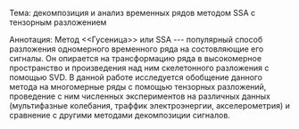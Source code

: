 Тема: декомпозиция и анализ временных рядов методом SSA с тензорным разложением

Аннотация: Метод <<Гусеница>> или SSA --- популярный способ разложения одномерного временного ряда на состовляющие его сигналы. Он опирается на трансформацию ряда в высокомерное пространство и произведения над ним скелетонного разложения с помощью SVD. В данной работе исследуется обобщение данного метода на многомерные ряды с помощью тензорных разложений, проведение с ним численных экспериментов на различных данных (мультифазные колебания, траффик электроэнергии, акселерометрия) и сравнение с другими методами декомпозиции сигналов.